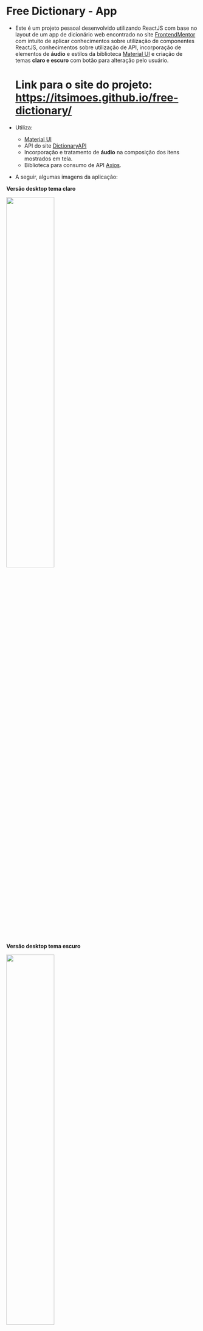 # Free Dictionary - App

- Este é um projeto pessoal desenvolvido utilizando ReactJS com base no layout de um app de dicionário web encontrado no site [FrontendMentor](https://www.frontendmentor.io/challenges/dictionary-web-app-h5wwnyuKFL)  com intuito de aplicar conhecimentos sobre utilização de componentes ReactJS, conhecimentos sobre utilização de API, incorporação de elementos de **áudio** e estilos da biblioteca [Material UI](https://mui.com/) e criação de temas **claro e escuro** com botão para alteração pelo usuário.

  # Link para o site do projeto: https://itsimoes.github.io/free-dictionary/

- Utiliza:
  - [Material UI](https://mui.com/)
  - API do site [DictionaryAPI](https://dictionaryapi.dev/)
  - Incorporação e tratamento de **áudio** na composição dos itens mostrados em tela.
  - Biblioteca para consumo de API [Axios](https://www.npmjs.com/package/react-axios).
 
- A seguir, algumas imagens da aplicação: 

<b>Versão desktop tema claro</b>

<img src="https://user-images.githubusercontent.com/7232098/268652748-d9eb0516-cb98-4320-87cb-ccc2c76ddbfa.png" width="50%" />

<b>Versão desktop tema escuro</b>

<img src="https://user-images.githubusercontent.com/7232098/268652745-65ad2e1b-de6d-4bf7-bf64-76ed78abf823.png" width="50%" />

<b>Versão mobile tema claro </b>

<img src="https://user-images.githubusercontent.com/7232098/268652742-2d8c3932-8432-4b08-af3c-3f219cdf44da.png" width="20%" />

<b>Versão mobile tema escuro </b>

<img src="https://user-images.githubusercontent.com/7232098/268652734-3e1b963b-bb4e-47bd-b5de-eef64710d597.png" width="20%" />
